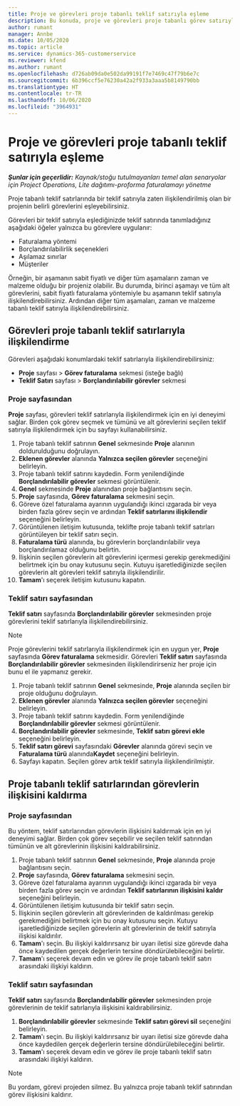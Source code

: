 ```yaml
---
title: Proje ve görevleri proje tabanlı teklif satırıyla eşleme
description: Bu konuda, proje ve görevleri proje tabanlı görev satırıyla eşleme hakkında bilgiler sağlanmaktadır.
author: rumant
manager: Annbe
ms.date: 10/05/2020
ms.topic: article
ms.service: dynamics-365-customerservice
ms.reviewer: kfend
ms.author: rumant
ms.openlocfilehash: d726ab09da0e502da99191f7e7469c47f79b6e7c
ms.sourcegitcommit: 6b396ccf5e76230a42a2f933a3aaa5b8149790bb
ms.translationtype: HT
ms.contentlocale: tr-TR
ms.lasthandoff: 10/06/2020
ms.locfileid: "3964931"
---
```

# <a name="map-projects-and-tasks-to-a-project-based-quote-line"></a>Proje ve görevleri proje tabanlı teklif satırıyla eşleme

_**Şunlar için geçerlidir:** Kaynak/stoğu tutulmayanları temel alan senaryolar için Project Operations, Lite dağıtımı-proforma faturalamayı yönetme_

Proje tabanlı teklif satırlarında bir teklif satırıyla zaten ilişkilendirilmiş olan bir projenin belirli görevlerini eşleyebilirsiniz.

Görevleri bir teklif satırıyla eşlediğinizde teklif satırında tanımladığınız aşağıdaki öğeler yalnızca bu görevlere uygulanır:

- Faturalama yöntemi
- Borçlandırılabilirlik seçenekleri
- Aşılamaz sınırlar
- Müşteriler

Örneğin, bir aşamanın sabit fiyatlı ve diğer tüm aşamaların zaman ve malzeme olduğu bir projeniz olabilir. Bu durumda, birinci aşamayı ve tüm alt görevlerini, sabit fiyatlı faturalama yöntemiyle bu aşamanın teklif satırıyla ilişkilendirebilirsiniz. Ardından diğer tüm aşamaları, zaman ve malzeme tabanlı teklif satırıyla ilişkilendirebilirsiniz.

## <a name="associate-tasks-to-project-based-quote-lines"></a>Görevleri proje tabanlı teklif satırlarıyla ilişkilendirme

Görevleri aşağıdaki konumlardaki teklif satırlarıyla ilişkilendirebilirsiniz:

- **Proje** sayfası > **Görev faturalama** sekmesi (isteğe bağlı)
- **Teklif Satırı** sayfası > **Borçlandırılabilir görevler** sekmesi 

### <a name="from-the-project-page"></a>Proje sayfasından

**Proje** sayfası, görevleri teklif satırlarıyla ilişkilendirmek için en iyi deneyimi sağlar. Birden çok görev seçmek ve tümünü ve alt görevlerini seçilen teklif satırıyla ilişkilendirmek için bu sayfayı kullanabilirsiniz.

1. Proje tabanlı teklif satırının **Genel** sekmesinde **Proje** alanının doldurulduğunu doğrulayın.
2. **Eklenen görevler** alanında **Yalnızca seçilen görevler** seçeneğini belirleyin.
3. Proje tabanlı teklif satırını kaydedin. Form yenilendiğinde **Borçlandırılabilir görevler** sekmesi görüntülenir.
4. **Genel** sekmesinde **Proje** alanından proje bağlantısını seçin.
5. **Proje** sayfasında, **Görev faturalama** sekmesini seçin.
6. Göreve özel faturalama ayarının uygulandığı ikinci ızgarada bir veya birden fazla görev seçin ve ardından **Teklif satırlarını ilişkilendir** seçeneğini belirleyin.
7. Görüntülenen iletişim kutusunda, teklifte proje tabanlı teklif satırları görüntüleyen bir teklif satırı seçin.
8. **Faturalama türü** alanında, bu görevlerin borçlandırılabilir veya borçlandırılamaz olduğunu belirtin.
9. İlişkinin seçilen görevlerin alt görevlerini içermesi gerekip gerekmediğini belirtmek için bu onay kutusunu seçin. Kutuyu işaretlediğinizde seçilen görevlerin alt görevleri teklif satırıyla ilişkilendirilir.
10. **Tamam**'ı seçerek iletişim kutusunu kapatın.

### <a name="from-the-quote-line-page"></a>Teklif satırı sayfasından

**Teklif satırı** sayfasında **Borçlandırılabilir görevler** sekmesinden proje görevlerini teklif satırlarıyla ilişkilendirebilirsiniz.

>[!NOTE]
>Proje görevlerini teklif satırlarıyla ilişkilendirmek için en uygun yer, **Proje** sayfasında **Görev faturalama** sekmesidir. Görevleri **Teklif satırı** sayfasında **Borçlandırılabilir görevler** sekmesinden ilişkilendirirseniz her proje için bunu el ile yapmanız gerekir.

1. Proje tabanlı teklif satırının **Genel** sekmesinde, **Proje** alanında seçilen bir proje olduğunu doğrulayın.
2. **Eklenen görevler** alanında **Yalnızca seçilen görevler** seçeneğini belirleyin.
3. Proje tabanlı teklif satırını kaydedin. Form yenilendiğinde **Borçlandırılabilir görevler** sekmesi görüntülenir.
4. **Borçlandırılabilir görevler** sekmesinde, **Teklif satırı görevi ekle** seçeneğini belirleyin.
5. **Teklif satırı görevi** sayfasındaki **Görevler** alanında görevi seçin ve **Faturalama türü** alanında**Kaydet** seçeneğini belirleyin. 
6. Sayfayı kapatın. Seçilen görev artık teklif satırıyla ilişkilendirilmiştir.

## <a name="disassociate-tasks-from-projectbased-quote-lines"></a>Proje tabanlı teklif satırlarından görevlerin ilişkisini kaldırma

### <a name="from-the-project-page"></a>Proje sayfasından

Bu yöntem, teklif satırlarından görevlerin ilişkisini kaldırmak için en iyi deneyimi sağlar. Birden çok görev seçebilir ve seçilen teklif satırından tümünün ve alt görevlerinin ilişkisini kaldırabilirsiniz.

1. Proje tabanlı teklif satırının **Genel** sekmesinde, **Proje** alanında proje bağlantısını seçin.
2. **Proje** sayfasında, **Görev faturalama** sekmesini seçin.
3. Göreve özel faturalama ayarının uygulandığı ikinci ızgarada bir veya birden fazla görev seçin ve ardından **Teklif satırlarının ilişkisini kaldır** seçeneğini belirleyin.
4. Görüntülenen iletişim kutusunda bir teklif satırı seçin.
5. İlişkinin seçilen görevlerin alt görevlerinden de kaldırılması gerekip gerekmediğini belirtmek için bu onay kutusunu seçin. Kutuyu işaretlediğinizde seçilen görevlerin alt görevlerinin de teklif satırıyla ilişkisi kaldırılır.
6. **Tamam**'ı seçin. Bu ilişkiyi kaldırırsanız bir uyarı iletisi size görevde daha önce kaydedilen gerçek değerlerin tersine döndürülebileceğini belirtir. 
7. **Tamam**'ı seçerek devam edin ve görev ile proje tabanlı teklif satırı arasındaki ilişkiyi kaldırın.

### <a name="from-the-quote-line-page"></a>Teklif satırı sayfasından

**Teklif satırı** sayfasında **Borçlandırılabilir görevler** sekmesinden proje görevlerinin de teklif satırlarıyla ilişkisini kaldırabilirsiniz.

1. **Borçlandırılabilir görevler** sekmesinde **Teklif satırı görevi sil** seçeneğini belirleyin.
2. **Tamam**'ı seçin. Bu ilişkiyi kaldırırsanız bir uyarı iletisi size görevde daha önce kaydedilen gerçek değerlerin tersine döndürülebileceğini belirtir. 
3. **Tamam**'ı seçerek devam edin ve görev ile proje tabanlı teklif satırı arasındaki ilişkiyi kaldırın.

>[!NOTE]
> Bu yordam, görevi projeden silmez. Bu yalnızca proje tabanlı teklif satırından görev ilişkisini kaldırır.
